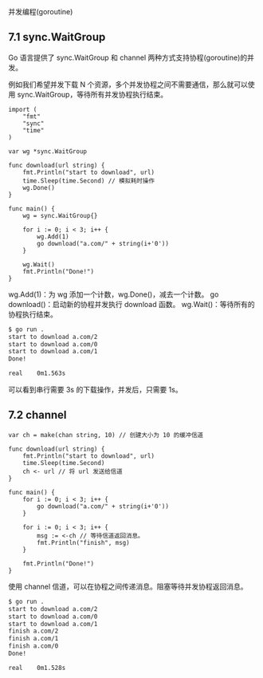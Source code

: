 并发编程(goroutine)


7.1 sync.WaitGroup
--------------
Go 语言提供了 sync.WaitGroup 和 channel 两种方式支持协程(goroutine)的并发。

例如我们希望并发下载 N 个资源，多个并发协程之间不需要通信，那么就可以使用 sync.WaitGroup，等待所有并发协程执行结束。
```golang
import (
	"fmt"
	"sync"
	"time"
)

var wg *sync.WaitGroup

func download(url string) {
	fmt.Println("start to download", url)
	time.Sleep(time.Second) // 模拟耗时操作
	wg.Done()
}

func main() {
	wg = sync.WaitGroup{}
	
	for i := 0; i < 3; i++ {
		wg.Add(1)
		go download("a.com/" + string(i+'0'))
	}
	
	wg.Wait()
	fmt.Println("Done!")
}
```
wg.Add(1)：为 wg 添加一个计数，wg.Done()，减去一个计数。
go download()：启动新的协程并发执行 download 函数。
wg.Wait()：等待所有的协程执行结束。

```sh
$ go run .
start to download a.com/2
start to download a.com/0
start to download a.com/1
Done!

real    0m1.563s
```
可以看到串行需要 3s 的下载操作，并发后，只需要 1s。



7.2 channel
--------------
```golang
var ch = make(chan string, 10) // 创建大小为 10 的缓冲信道

func download(url string) {
	fmt.Println("start to download", url)
	time.Sleep(time.Second)
	ch <- url // 将 url 发送给信道
}

func main() {
	for i := 0; i < 3; i++ {
		go download("a.com/" + string(i+'0'))
	}

	for i := 0; i < 3; i++ {
		msg := <-ch // 等待信道返回消息。
		fmt.Println("finish", msg)
	}
	
	fmt.Println("Done!")
}
```
使用 channel 信道，可以在协程之间传递消息。阻塞等待并发协程返回消息。
```sh
$ go run .
start to download a.com/2
start to download a.com/0
start to download a.com/1
finish a.com/2
finish a.com/1
finish a.com/0
Done!

real    0m1.528s
```